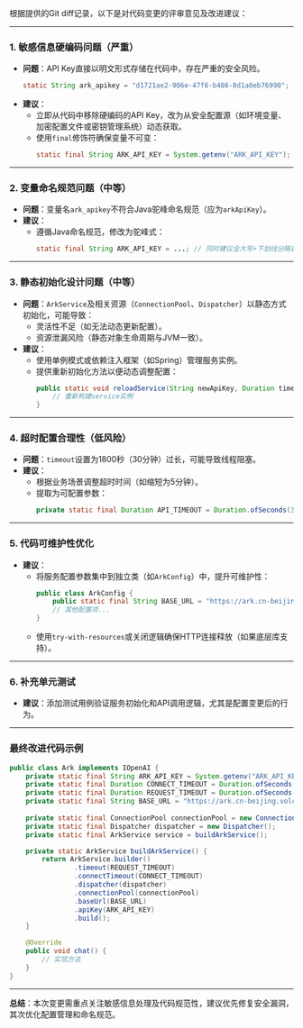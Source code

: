 

根据提供的Git diff记录，以下是对代码变更的评审意见及改进建议：

---

### **1. 敏感信息硬编码问题（严重）**
- **问题**：API Key直接以明文形式存储在代码中，存在严重的安全风险。
  ```java
  static String ark_apikey = "d1721ae2-906e-47f6-b486-8d1a0eb76990";
  ```
- **建议**：
  - 立即从代码中移除硬编码的API Key，改为从安全配置源（如环境变量、加密配置文件或密钥管理系统）动态获取。
  - 使用`final`修饰符确保变量不可变：
    ```java
    static final String ARK_API_KEY = System.getenv("ARK_API_KEY"); // 示例：从环境变量读取
    ```

---

### **2. 变量命名规范问题（中等）**
- **问题**：变量名`ark_apikey`不符合Java驼峰命名规范（应为`arkApiKey`）。
- **建议**：
  - 遵循Java命名规范，修改为驼峰式：
    ```java
    static final String ARK_API_KEY = ...; // 同时建议全大写+下划线分隔表示常量
    ```

---

### **3. 静态初始化设计问题（中等）**
- **问题**：`ArkService`及相关资源（`ConnectionPool`、`Dispatcher`）以静态方式初始化，可能导致：
  - 灵活性不足（如无法动态更新配置）。
  - 资源泄漏风险（静态对象生命周期与JVM一致）。
- **建议**：
  - 使用单例模式或依赖注入框架（如Spring）管理服务实例。
  - 提供重新初始化方法以便动态调整配置：
    ```java
    public static void reloadService(String newApiKey, Duration timeout) {
        // 重新构建service实例
    }
    ```

---

### **4. 超时配置合理性（低风险）**
- **问题**：`timeout`设置为1800秒（30分钟）过长，可能导致线程阻塞。
- **建议**：
  - 根据业务场景调整超时时间（如缩短为5分钟）。
  - 提取为可配置参数：
    ```java
    private static final Duration API_TIMEOUT = Duration.ofSeconds(300);
    ```

---

### **5. 代码可维护性优化**
- **建议**：
  - 将服务配置参数集中到独立类（如`ArkConfig`）中，提升可维护性：
    ```java
    public class ArkConfig {
        public static final String BASE_URL = "https://ark.cn-beijing.volces.com/api/v3";
        // 其他配置项...
    }
    ```
  - 使用`try-with-resources`或关闭逻辑确保HTTP连接释放（如果底层库支持）。

---

### **6. 补充单元测试**
- **建议**：添加测试用例验证服务初始化和API调用逻辑，尤其是配置变更后的行为。

---

### **最终改进代码示例**
```java
public class Ark implements IOpenAI {
    private static final String ARK_API_KEY = System.getenv("ARK_API_KEY");
    private static final Duration CONNECT_TIMEOUT = Duration.ofSeconds(20);
    private static final Duration REQUEST_TIMEOUT = Duration.ofSeconds(300);
    private static final String BASE_URL = "https://ark.cn-beijing.volces.com/api/v3";
    
    private static final ConnectionPool connectionPool = new ConnectionPool(5, 1, TimeUnit.SECONDS);
    private static final Dispatcher dispatcher = new Dispatcher();
    private static final ArkService service = buildArkService();

    private static ArkService buildArkService() {
        return ArkService.builder()
                .timeout(REQUEST_TIMEOUT)
                .connectTimeout(CONNECT_TIMEOUT)
                .dispatcher(dispatcher)
                .connectionPool(connectionPool)
                .baseUrl(BASE_URL)
                .apiKey(ARK_API_KEY)
                .build();
    }

    @Override
    public void chat() {
        // 实现方法
    }
}
```

---

**总结**：本次变更需重点关注敏感信息处理及代码规范性，建议优先修复安全漏洞，其次优化配置管理和命名规范。